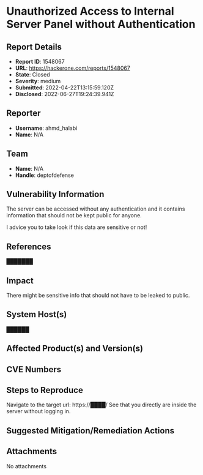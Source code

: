 # Unauthorized Access to Internal Server Panel without Authentication

## Report Details
- **Report ID**: 1548067
- **URL**: https://hackerone.com/reports/1548067
- **State**: Closed
- **Severity**: medium
- **Submitted**: 2022-04-22T13:15:59.120Z
- **Disclosed**: 2022-06-27T19:24:39.941Z

## Reporter
- **Username**: ahmd_halabi
- **Name**: N/A

## Team
- **Name**: N/A
- **Handle**: deptofdefense

## Vulnerability Information
The server can be accessed without any authentication and it contains information that should not be kept public for anyone.

I advice you to take look if this data are sensitive or not!


## References
███████

## Impact

There might be sensitive info that should not have to be leaked to public.

## System Host(s)
██████

## Affected Product(s) and Version(s)


## CVE Numbers


## Steps to Reproduce
Navigate to the target url: https://████/
See that you directly are inside the server without logging in.

## Suggested Mitigation/Remediation Actions




## Attachments
No attachments
